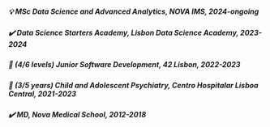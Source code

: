 
##### :bulb: MSc Data Science and Advanced Analytics, NOVA IMS, 2024-ongoing 
##### :heavy_check_mark: Data Science Starters Academy, Lisbon Data Science Academy, 2023-2024
##### :large_blue_circle:  (4/6 levels) Junior Software Development, 42 Lisbon, 2022-2023 
##### :large_blue_circle: (3/5 years) Child and Adolescent Psychiatry, Centro Hospitalar Lisboa Central, 2021-2023
##### :heavy_check_mark: MD, Nova Medical School, 2012-2018


